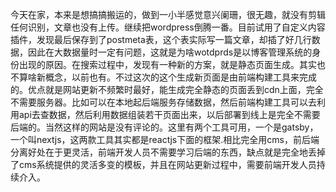 今天在家，本来是想搞搞搬运的，做到一小半感觉意兴阑珊，很无趣，就没有剪辑任何识别，文章也没有上传。继续把wordpress倒腾一番。目前试用了自定义内容插件，发现最后保存到了postmeta表，这个表实际写一篇文章，却插了好几行数据，因此在大数据量时一定有问题，这就是为啥wotdprds是以博客管理系统的身份出现的原因。在搜索过程中，发现有一种新的方案，就是静态页面生成。其实也不算啥新概念，以前也有。不过这次的这个生成新页面是由前端构建工具来完成的。优点就是网站更新不频繁时最好，能生成完全静态的页面丢到cdn上面，完全不需要服务器。比如可以在本地起后端服务存储数据，然后前端构建工具可以去利用api去查数据，然后利用数据组装若干页面出来，以后部署到线上是完全不需要后端的。当然这样的网站是没有评论的。这里有两个工具可用，一个是gatsby，一个叫nextjs，这两款工具其实都是reactjs下面的框架.相比完全用cms，前后端分离好处在于更灵活，前端开发人员不需要学习后端的东西，缺点就是完全地丢掉了cms系统提供的灵活多变的模板，并且在网站更新过程中，需要前端开发人员持续介入。
